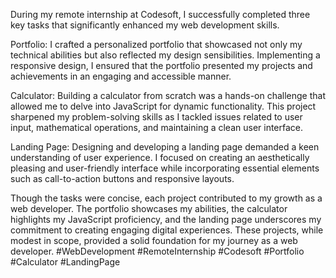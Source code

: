 During my remote internship at Codesoft, I successfully completed three key tasks that significantly enhanced my web development skills.

Portfolio:
I crafted a personalized portfolio that showcased not only my technical abilities but also reflected my design sensibilities. Implementing a responsive design, I ensured that the portfolio presented my projects and achievements in an engaging and accessible manner.

Calculator:
Building a calculator from scratch was a hands-on challenge that allowed me to delve into JavaScript for dynamic functionality. This project sharpened my problem-solving skills as I tackled issues related to user input, mathematical operations, and maintaining a clean user interface.

Landing Page:
Designing and developing a landing page demanded a keen understanding of user experience. I focused on creating an aesthetically pleasing and user-friendly interface while incorporating essential elements such as call-to-action buttons and responsive layouts.

Though the tasks were concise, each project contributed to my growth as a web developer. The portfolio showcases my abilities, the calculator highlights my JavaScript proficiency, and the landing page underscores my commitment to creating engaging digital experiences. These projects, while modest in scope, provided a solid foundation for my journey as a web developer. #WebDevelopment #RemoteInternship #Codesoft #Portfolio #Calculator #LandingPage
